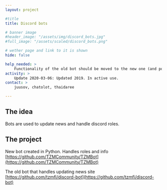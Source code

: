 ```yaml
---
layout: project

#title
title: Discord bots

# banner image
#header_image: "/assets/img/discord_bots.jpg"
#full_image: "/assets/scaled/discord_bots.png"

# wether page and link to it is shown
hide: false

help_needed: >
    Functionality of the old bot should be moved to the new one (and possibly rethink how updates are done to news site).
activity: >
    Update 2020-03-06: Updated 2019. In active use.
contact: >
    juusov, chatolot, thaidaree

---
```


## The idea

Bots are used to update news and handle discord roles.

<!--more-->

## The project

New bot created in Python. Handles roles and info [https://github.com/TZMCommunity/TZMBot](https://github.com/TZMCommunity/TZMBot)

The old bot that handles updating news site [https://github.com/tzmfi/discord-bot](https://github.com/tzmfi/discord-bot)


